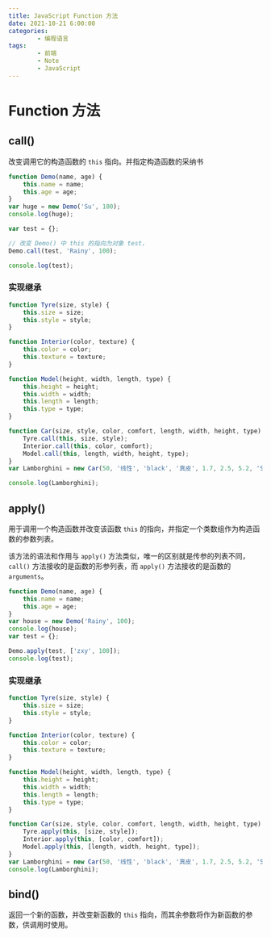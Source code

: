 ```yaml
---
title: JavaScript Function 方法
date: 2021-10-21 6:00:00
categories:
        - 编程语言
tags:
        - 前端
        - Note
        - JavaScript
---
```


# Function 方法

## call()

改变调用它的构造函数的 `this` 指向。并指定构造函数的采纳书

```JavaScript
function Demo(name, age) {
	this.name = name;
	this.age = age;
}
var huge = new Demo('Su', 100);
console.log(huge);

var test = {};

// 改变 Demo() 中 this 的指向为对象 test，
Demo.call(test, 'Rainy', 100);

console.log(test);
```

### 实现继承

```JavaScript
function Tyre(size, style) {
	this.size = size;
	this.style = style;
}

function Interior(color, texture) {
	this.color = color;
	this.texture = texture;
}

function Model(height, width, length, type) {
	this.height = height;
	this.width = width;
	this.length = length;
	this.type = type;
}

function Car(size, style, color, comfort, length, width, height, type) {
	Tyre.call(this, size, style);
	Interior.call(this, color, comfort);
	Model.call(this, length, width, height, type);
}
var Lamborghini = new Car(50, '线性', 'black', '真皮', 1.7, 2.5, 5.2, 'SuperRun');

console.log(Lamborghini);

```

## apply()

用于调用一个构造函数并改变该函数 `this` 的指向，并指定一个类数组作为构造函数的参数列表。

该方法的语法和作用与 `apply()` 方法类似，唯一的区别就是传参的列表不同， `call()` 方法接收的是函数的形参列表，而 `apply()` 方法接收的是函数的 `arguments`。

```JavaScript
function Demo(name, age) {
	this.name = name;
	this.age = age;
}
var house = new Demo('Rainy', 100);
console.log(house);
var test = {};

Demo.apply(test, ['zxy', 100]);
console.log(test);

```

### 实现继承

```JavaScript
function Tyre(size, style) {
	this.size = size;
	this.style = style;
}

function Interior(color, texture) {
	this.color = color;
	this.texture = texture;
}

function Model(height, width, length, type) {
	this.height = height;
	this.width = width;
	this.length = length;
	this.type = type;
}

function Car(size, style, color, comfort, length, width, height, type) {
	Tyre.apply(this, [size, style]);
	Interior.apply(this, [color, comfort]);
	Model.apply(this, [length, width, height, type]);
}
var Lamborghini = new Car(50, '线性', 'black', '真皮', 1.7, 2.5, 5.2, 'SuperRun');
console.log(Lamborghini);

```

## bind()

返回一个新的函数，并改变新函数的 `this` 指向，而其余参数将作为新函数的参数，供调用时使用。
